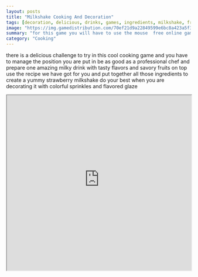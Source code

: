 ```yaml
---
layout: posts
title: "Milkshake Cooking And Decoration"
tags: [decoration, delicious, drinks, games, ingredients, milkshake, free, online, games, oyna, game, free, games, play, play, games]
image: "https://img.gamedistribution.com/70ef21d9a22849599e6bc8a423a5f3b1.jpg"
summary: "for this game you will have to use the mouse  free online games oyna game free games play play games"
category: "Cooking"
---
```


there is a delicious challenge to try in this cool cooking game and you have to manage the position you are put in be as good as a professional chef and prepare one amazing milky drink with tasty flavors and savory fruits on top use the recipe we have got for you and put together all those ingredients to create a yummy strawberry milkshake do your best when you are decorating it with colorful sprinkles and flavored glaze

<iframe width="100%" height="480px;" src="https://flash.gamedistribution.com?game=70ef21d9a22849599e6bc8a423a5f3b1"></iframe>